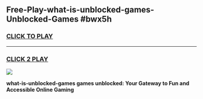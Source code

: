 
## Free-Play-what-is-unblocked-games-Unblocked-Games #bwx5h
<h3>
<a href="https://news.freeplayer.one?title=what-is-unblocked-games&ref=8M">CLICK TO PLAY</a></h3>
<hr>

<h3>
<a href="https://news.freeplayer.one?title=what-is-unblocked-games&ref=8M">CLICK 2 PLAY</a>
  
</h3>

<a href="https://news.freeplayer.one?title=what-is-unblocked-games&ref=8M"><img src="https://clearcache.store/games.png"></a>


**what-is-unblocked-games games unblocked: Your Gateway to Fun and Accessible Online Gaming**
